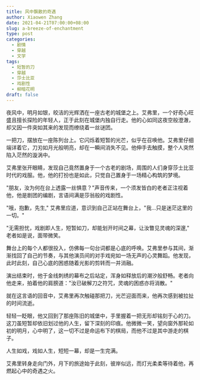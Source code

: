 ```yaml
---
title: 风中飘散的奇遇
author: Xiaowen Zhang
date: 2021-04-21T07:00:00+08:00
slug: a-breeze-of-enchantment
type: post
categories:
  - 剧情
  - 穿越
  - 文学
tags:
  - 短暂的刀
  - 穿越
  - 莎士比亚
  - 戏剧性
  - 柳暗花明
draft: false
---
```


夜风中，明月如银，皎洁的光辉洒在一座古老的城堡之上。艾弗里，一个好奇心旺盛且擅长探险的年轻人，正于此刻在城堡内独自行走。他的心如同这夜空般澄澈，却又因一件突如其来的发现而缭绕着一丝谜团。

一把刀，摆放在一座陈列台上。它闪烁着短暂的光芒，似乎在召唤他。艾弗里仔细端详着它，刀刃如月光般明亮，却在一瞬间消失不见。他伸手去触摸，整个人突然陷入茫然的漩涡中。

艾弗里张开眼睛，发现自己竟然置身于一个古老的剧场，周围的人们身穿莎士比亚时代的戏服。他，他的打扮也是如此，只觉自己置身于一场精心构筑的梦境。

"朋友，汝为何在台上透露一丝惧意？"声音传来，一个须发皆白的老者正注视着他，他是剧团的编剧，言语间满是莎翁般的戏剧性。

"哦，抱歉，先生," 艾弗里应道，意识到自己正站在舞台上，"我...只是迷茫这里的一切。"

"无需担忧，戏剧即人生，短暂如刀，却能划开时间之幕，让汝瞥见灵魂的深邃," 老者如是说，面带微笑。

舞台上的每个人都很投入，仿佛每一句台词都是心底的呼唤。艾弗里参与其间，渐渐找回了自己的节奏，与其他演员间的对手戏宛如一场无声的心灵舞蹈。他发现，此时此刻，自己心底的困惑随着光影的剪转而一并消融。

演出结束时，他于金线刺绣的幕布之后站定，浑身如释放后的潮汐般舒畅。老者向他走来，拍着他的肩膀道："汝已破解刀之符咒，灵魂的困惑亦将消散。"

就在这言语的回音中，艾弗里再次触碰那把刀，光芒迎面而来，他再次感到被拉扯的时间流逝。

轻轻一眨眼，他又回到了那座陈旧的城堡中，手里握着一把无形却铭刻于心的刀。这刀虽短暂却依旧划过他的人生，留下深刻的印痕。他微微一笑，望向窗外那轮如初的明月，心中明了，这一切不过是命运布下的棋局，而他不过是其中游走的棋子。

人生如戏，戏如人生，短短一幕，却是一生完满。

艾弗里转身走向门外，月下的旅途始于此刻，彼岸似远，而灯光柔柔等待着他，再燃起心中的奇遇之火。